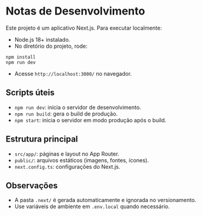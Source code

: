 # Notas de Desenvolvimento

Este projeto é um aplicativo Next.js. Para executar localmente:

- Node.js 18+ instalado.
- No diretório do projeto, rode:

```
npm install
npm run dev
```

- Acesse `http://localhost:3000/` no navegador.

## Scripts úteis
- `npm run dev`: inicia o servidor de desenvolvimento.
- `npm run build`: gera o build de produção.
- `npm start`: inicia o servidor em modo produção após o build.

## Estrutura principal
- `src/app/`: páginas e layout no App Router.
- `public/`: arquivos estáticos (imagens, fontes, ícones).
- `next.config.ts`: configurações do Next.js.

## Observações
- A pasta `.next/` é gerada automaticamente e ignorada no versionamento.
- Use variáveis de ambiente em `.env.local` quando necessário.